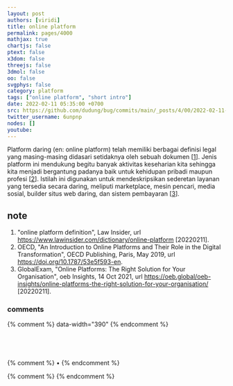 ```yaml
---
layout: post
authors: [viridi]
title: online platform
permalink: pages/4000
mathjax: true
chartjs: false
ptext: false
x3dom: false
threejs: false
3dmol: false
oo: false
svgphys: false
category: platform
tags: ["online platform", "short intro"]
date: 2022-02-11 05:35:00 +0700
src: https://github.com/dudung/bug/commits/main/_posts/4/00/2022-02-11-online-platform.md
twitter_username: 6unpnp
nodes: []
youtube:
---
```

Platform daring (en: online platform) telah memiliki berbagai definisi legal yang masing-masing didasari setidaknya oleh sebuah dokumen [[1](#r01)]. Jenis platform ini mendukung begitu banyak aktivitas keseharian kita sehingga kita menjadi bergantung padanya baik untuk kehidupan pribadi maupun profesi [[2](#r02)]. Istilah ini digunakan untuk mendeskripsikan sederetan layanan yang tersedia secara daring, meliputi marketplace, mesin pencari, media sosial, builder situs web daring, dan sistem pembayaran [[3](#r03)].


## note
1. <a name='r01'></a>"online platform definition", Law Insider, url <https://www.lawinsider.com/dictionary/online-platform> [20220211].
2. <a name='r02'></a>OECD, "An Introduction to Online Platforms and Their Role in the Digital Transformation", OECD Publishing, Paris, May 2019, url <https://doi.org/10.1787/53e5f593-en>.
3. <a name='r03'></a>GlobalExam, "Online Platforms: The Right Solution for Your Organisation", oeb Insights, 14 Oct 2021, url <https://oeb.global/oeb-insights/online-platforms-the-right-solution-for-your-organisation/> [20220211].

### comments
{% comment %} data-width="390" {% endcomment %}


## &nbsp;
{% comment %} []() &bull; []() {% endcomment %}


<ans>
</ans>


{% comment %}
{% endcomment %}
